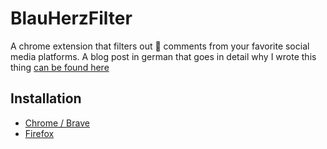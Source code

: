 # BlauHerzFilter

A chrome extension that filters out 💙 comments from your favorite social media platforms. A blog post in german that goes in detail why I wrote this thing [can be found here](https://oliverjessner.at/blog/2024-07-11-blauherzfilter-eine-chrome-extension/)

## Installation

-   [Chrome / Brave](https://chromewebstore.google.com/detail/blauherzfilter/ekhanknjgoennfolmgpmhfhkfehcgldp?authuser=0&hl=en-GB)
-   [Firefox](https://addons.mozilla.org/en-US/firefox/addon/blauherzfilter/?utm_source=addons.mozilla.org&utm_medium=referral&utm_content=search)
